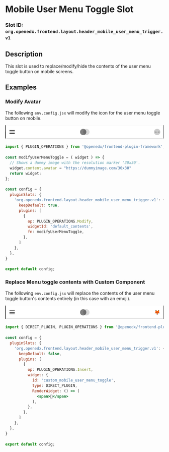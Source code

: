 # Mobile User Menu Toggle Slot

### Slot ID: `org.openedx.frontend.layout.header_mobile_user_menu_trigger.v1`

## Description

This slot is used to replace/modify/hide the contents of the user menu toggle button on mobile screens.

## Examples

### Modify Avatar

The following `env.config.jsx` will modify the icon for the user menu toggle button on mobile.

![Screenshot of modified items](./images/mobile_user_menu_toggle_modified_items.png)

```jsx
import { PLUGIN_OPERATIONS } from '@openedx/frontend-plugin-framework';

const modifyUserMenuToggle = ( widget ) => {
  // Shows a dummy image with the resolution marker '30x30'.
  widget.content.avatar = "https://dummyimage.com/30x30"
  return widget;
};

const config = {
  pluginSlots: {
    'org.openedx.frontend.layout.header_mobile_user_menu_trigger.v1': {
      keepDefault: true,
      plugins: [
        {
          op: PLUGIN_OPERATIONS.Modify,
          widgetId: 'default_contents',
          fn: modifyUserMenuToggle,
        },
      ]
    },
  },
}

export default config;
```

### Replace Menu toggle contents with Custom Component

The following `env.config.jsx` will replace the contents of the user menu toggle button's contents entirely (in this case with an emoji).

![Screenshot of replaced with custom component](./images/mobile_user_menu_toggle_custom_component.png)

```jsx
import { DIRECT_PLUGIN, PLUGIN_OPERATIONS } from '@openedx/frontend-plugin-framework';

const config = {
  pluginSlots: {
    'org.openedx.frontend.layout.header_mobile_user_menu_trigger.v1': {
      keepDefault: false,
      plugins: [
        {
          op: PLUGIN_OPERATIONS.Insert,
          widget: {
            id: 'custom_mobile_user_menu_toggle',
            type: DIRECT_PLUGIN,
            RenderWidget: () => (
              <span>🦊</span>
            ),
          },
        },
      ]
    },
  },
}

export default config;
```
